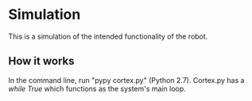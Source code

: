 # Simulation

This is a simulation of the intended functionality of the robot.

## How it works

In the command line, run "pypy cortex.py" (Python 2.7). Cortex.py has a _while True_ which functions as the system's main loop. 